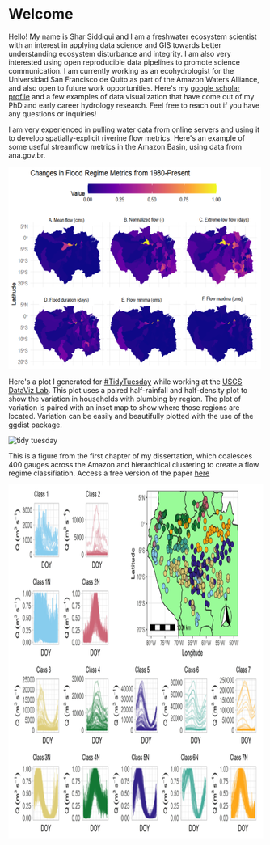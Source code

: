 # Welcome

Hello! My name is Shar Siddiqui and I am a freshwater ecosystem scientist with an interest in applying data science and GIS towards better understanding ecosystem disturbance and integrity. I am also very interested using open reproducible data pipelines to promote science communication. I am currently working as an ecohydrologist for the Universidad San Francisco de Quito as part of the Amazon Waters Alliance, and also open to future work opportunities. Here's my [google scholar profile](https://scholar.google.com/citations?user=xkbzyrIAAAAJ&hl=en) and a few examples of data visualization that have come out of my PhD and early career hydrology research. Feel free to reach out if you have any questions or inquiries!

I am very experienced in pulling water data from online servers and using it to develop spatially-explicit riverine flow metrics. Here's an example of some useful streamflow metrics in the Amazon Basin, using data from ana.gov.br.

<img src="https://github.com/sharsid94/figs/blob/main/fig2.png" alt="flow metrics" width="500" height="400">

Here's a plot I generated for [#TidyTuesday](https://waterdata.usgs.gov/blog/static/tidycensus-viz/) while working at the [USGS DataViz Lab](https://labs.waterdata.usgs.gov/visualizations/index.html#/).
This plot uses a paired half-rainfall and half-density plot to show the variation in households with plumbing by region. The plot of variation is paired with an inset map to show where those regions are located. Variation can be easily and beautifully plotted with the use of the ggdist package.

<img src="https://waterdata.usgs.gov/blog/static/tidycensus-viz/tidycensus-viz-sharmin.png" alt="tidy tuesday" width="700" height="700">

This is a figure from the first chapter of my dissertation, which coalesces 400 gauges across the Amazon and hierarchical clustering to create a flow regime classifiation. 
Access a free version of the paper [here](https://www.watershedecology.org/uploads/1/2/7/3/12731039/siddiqui_et_al._2021.pdf)

<img src="https://github.com/sharsid94/figs/blob/main/fig1.png" alt="fig1" width="700" height="700">
